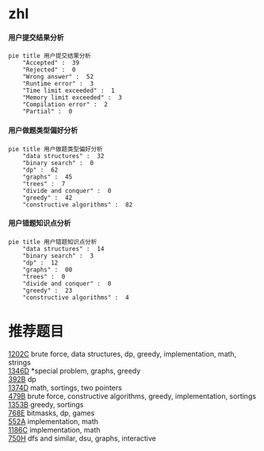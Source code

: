 # zhl

<!-- tabs:start -->



#### **用户提交结果分析**

```mermaid
pie title 用户提交结果分析
    "Accepted" :  39
    "Rejected" :  0
    "Wrong answer" :  52
    "Runtime error" :  3
    "Time limit exceeded" :  1
    "Memory limit exceeded" :  3
    "Compilation error" :  2
    "Partial" :  0
```

#### **用户做题类型偏好分析**

```mermaid
pie title 用户做题类型偏好分析
    "data structures" :  32
    "binary search" :  0
    "dp" :  62
    "graphs" :  45
    "trees" :  7
    "divide and conquer" :  0
    "greedy" :  42
    "constructive algorithms" :  82
```
#### **用户错题知识点分析**

```mermaid
pie title 用户错题知识点分析
    "data structures" :  14
    "binary search" :  3
    "dp" :  12
    "graphs" :  00
    "trees" :  0
    "divide and conquer" :  0
    "greedy" :  23
    "constructive algorithms" :  4
```



<!-- tabs:end -->
# 推荐题目
[1202C](https://codeforces.com/contest/1202/problem/C)		brute force,
                        data structures,
                        dp,
                        greedy,
                        implementation,
                        math,
                        strings		  
[1346D](https://codeforces.com/contest/1346/problem/D)		*special problem,
                        graphs,
                        greedy		  
[392B](https://codeforces.com/contest/392/problem/B)		dp		  
[1374D](https://codeforces.com/contest/1374/problem/D)		math,
                        sortings,
                        two pointers		  
[479B](https://codeforces.com/contest/479/problem/B)		brute force,
                        constructive algorithms,
                        greedy,
                        implementation,
                        sortings		  
[1353B](https://codeforces.com/contest/1353/problem/B)		greedy,
                        sortings		  
[768E](https://codeforces.com/contest/768/problem/E)		bitmasks,
                        dp,
                        games		  
[552A](https://codeforces.com/contest/552/problem/A)		implementation,
                        math		  
[1186C](https://codeforces.com/contest/1186/problem/C)		implementation,
                        math		  
[750H](https://codeforces.com/contest/750/problem/H)		dfs and similar,
                        dsu,
                        graphs,
                        interactive		  

